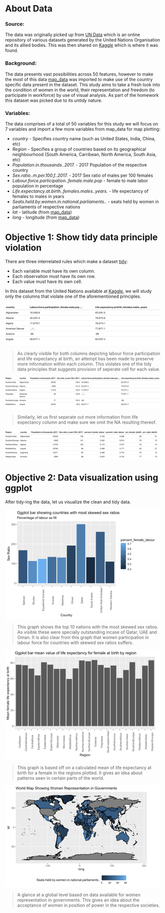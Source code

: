 # About Data

### Source:
The data was originally picked up from [UN Data](https://data.un.org) which is an online repository of various datasets generated by the United Nations Organisation and its allied bodies. This was then shared on [Kaggle]( https://www.kaggle.com/sudalairajkumar/undata-country-profiles?select=kiva_country_profile_variables.csv) which is where it was found. 

### Background:
The data presents vast possibilities across 50 features, however to make the most of this data [map_data](https://ggplot2.tidyverse.org/reference/map_data.html) was imported to make use of the country specific data present in the dataset.
  This study aims to take a fresh look into the condition of women in the world, their representation and freedom (to participate in workforce) by use of visual analysis. As part of the homework this dataset was picked due to its *untidy* nature.

### Variables:

The data comprises of a total of 50 variables for this study we will focus on 7 variables and import a few more variables from map_data for map plotting:

- *country* - Specifies country name (such as United States, India, China, etc)
- *Region* - Specifies a group of countries based on its geographical neighbourhood (South America, Carribean, North America, South Asia, etc)
- *Population.in.thousands..2017.* - 2017 Population of the respective country 
- *Sex.ratio..m.per.100.f..2017.* - 2017 Sex ratio of males per 100 females 
- *Labour.force.participation..female.male.pop* - female to male labor population in percentage
- *Life.expectancy.at.birth..females.males..years.* - life expectancy of females to males in years
- *Seats.held.by.women.in.national.parliaments..* - seats held by women in parliaments of respective nations
- *lat* - latitude (from [map_data](https://ggplot2.tidyverse.org/reference/map_data.html))
- *long* - longitude (from [map_data](https://ggplot2.tidyverse.org/reference/map_data.html))


# Objective 1: Show tidy data principle violation

There are three interrelated rules which make a dataset [tidy](https://r4ds.had.co.nz/tidy-data.html#fig:tidy-structure):

- Each variable must have its own column.
- Each observation must have its own row.
- Each value must have its own cell.

In this dataset from the United Nations available at [Kaggle]( https://www.kaggle.com/sudalairajkumar/undata-country-profiles?select=kiva_country_profile_variables.csv), we will study only the columns that violate one of the aforementioned principles. 

![alt text](0.png)

> As clearly visible for both columns depicting labour force participation and life expectancy at birth, an attempt has been made to preserve more information within each column. This violates one of the tidy data principles that suggests provision of seperate cell for each value.

![alt text](1.png)

> Similarly, let us first seperate out more information from life expectancy column and make sure we omit the NA resulting thereof.

![alt text](2.png)


# Objective 2: Data visualization using ggplot

After tidy-ing the data, let us visualize the clean and tidy data.

![alt text](3.png)
> This graph shows the top 10 nations with the most skewed sex ratios. As visible these were specially outstanding incase of Qatar, UAE and Oman. It is also clear from this graph that women participation in labour force for countries with skewed sex ratios suffers.


![alt text](4.png)
> This graph is based off on a calculated mean of life expectancy at birth for a female in the regions plotted. It gives an idea about patterns seen in certain parts of the world.

![alt text](5.png)

> A glance at a global level based on data available for women representation in governments. This gives an idea about the acceptance of women in position of power in the respective societies.

